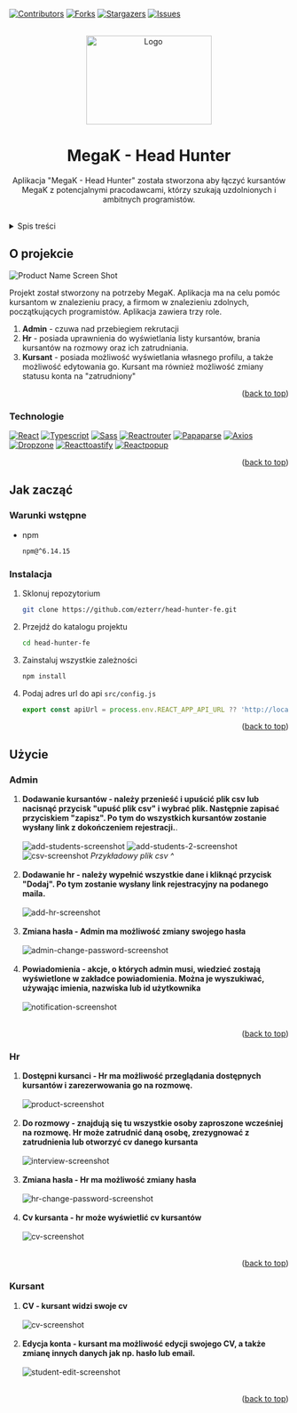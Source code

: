 <div id="top"></div>
<!--
*** Thanks for checking out the Best-README-Template. If you have a suggestion
*** that would make this better, please fork the repo and create a pull request
*** or simply open an issue with the tag "enhancement".
*** Don't forget to give the project a star!
*** Thanks again! Now go create something AMAZING! :D
-->



<!-- PROJECT SHIELDS -->
<!--
*** I'm using markdown "reference style" links for readability.
*** Reference links are enclosed in brackets [ ] instead of parentheses ( ).
*** See the bottom of this document for the declaration of the reference variables
*** for contributors-url, forks-url, etc. This is an optional, concise syntax you may use.
*** https://www.markdownguide.org/basic-syntax/#reference-style-links
-->
[![Contributors][contributors-shield]][contributors-url]
[![Forks][forks-shield]][forks-url]
[![Stargazers][stars-shield]][stars-url]
[![Issues][issues-shield]][issues-url]



<!-- PROJECT LOGO -->
<br />
<div align="center">
  <a href="https://github.com/ezterr/head-hunter-fe">
    <img src="./images/logo.png" alt="Logo" width="226" height="160">
  </a>

<h1 align="center">MegaK - Head Hunter</h1>

  <p align="center">
    Aplikacja "MegaK - Head Hunter" została stworzona aby łączyć kursantów MegaK z potencjalnymi pracodawcami, którzy szukają uzdolnionych i ambitnych programistów.
    <br />
    <br />
<!--
    <a href="https://github.com/ezterr/head-hunter-fe">View Demo</a>
    ·
    <a href="https://github.com/ezterr/head-hunter-fe/issues">Report Bug</a>
    ·
    <a href="https://github.com/ezterr/head-hunter-fe/issues">Request Feature</a>
-->
  </p>
</div>



<!-- TABLE OF CONTENTS -->
<details>
  <summary>Spis treści</summary>
  <ol>
    <li>
      <a href="#o-projekcie">O projekcie</a>
      <ul>
        <li><a href="#technologie">Technologie</a></li>
      </ul>
    </li>
    <li>
      <a href="#jak-zacząć">Jak zacząć</a>
      <ul>
        <li><a href="#warunki-wstepne">Warunki wstępne</a></li>
        <li><a href="#instalacja">Instalacja</a></li>
      </ul>
    </li>
    <li>
      <a href="#użycie">Użycie</a>
      <ul>
        <li><a href="#admin">Admin</a></li>
        <li><a href="#hr">Hr</a></li>
        <li><a href="#kursant">Kursant</a></li>
      </ul>
    </li>
  </ol>
</details>



<!-- ABOUT THE PROJECT -->
## O projekcie

![Product Name Screen Shot][product-screenshot]

Projekt został stworzony na potrzeby MegaK. Aplikacja ma na celu pomóc kursantom w znalezieniu pracy, a firmom w znalezieniu zdolnych, początkujących programistów. Aplikacja zawiera trzy role.
1. **Admin** - czuwa nad przebiegiem rekrutacji
2. **Hr** - posiada uprawnienia do wyświetlania listy kursantów, brania kursantów na rozmowy oraz ich zatrudniania.
3. **Kursant** - posiada możliwość wyświetlania własnego profilu, a także możliwość edytowania go. Kursant ma również możliwość zmiany statusu konta na "zatrudniony"

<p align="right">(<a href="#top">back to top</a>)</p>



### Technologie
[![React][React.js]][React-url]
[![Typescript][Typescript]][Typescript-url]
[![Sass][Sass]][Sass-url]
[![Reactrouter][Reactrouter]][Reactrouter-url]
[![Papaparse][Papaparse]][Papaparse-url]
[![Axios][Axios]][Axios-url]
[![Dropzone][Dropzone]][Dropzone-url]
[![Reacttoastify][Reacttoastify]][Reacttoastify-url]
[![Reactpopup][Reactpopup]][Reactpopup-url]

<p align="right">(<a href="#top">back to top</a>)</p>



<!-- GETTING STARTED -->
## Jak zacząć

### Warunki wstępne

* npm
  ```sh
  npm@^6.14.15
  ```

### Instalacja

1. Sklonuj repozytorium
   ```sh
   git clone https://github.com/ezterr/head-hunter-fe.git
   ```
2. Przejdź do katalogu projektu
   ```sh
   cd head-hunter-fe
   ```
2. Zainstaluj wszystkie zależności
   ```sh
   npm install
   ```
3. Podaj adres url do api `src/config.js`
   ```js
   export const apiUrl = process.env.REACT_APP_API_URL ?? 'http://localhost:3001/api';
   ```

<p align="right">(<a href="#top">back to top</a>)</p>



<!-- USAGE EXAMPLES -->
## Użycie

### Admin
1. **Dodawanie kursantów - należy przenieść i upuścić plik csv lub nacisnąć przycisk "upuść plik csv" i wybrać plik. Następnie zapisać przyciskiem "zapisz". Po tym do wszystkich kursantów zostanie wysłany link z dokończeniem rejestracji.**.
   <br/>
   <br/>
   ![add-students-screenshot]
   ![add-students-2-screenshot]
   ![csv-screenshot]
   *Przykładowy plik csv ^*
   <br/>
   <br/>
2. **Dodawanie hr - należy wypełnić wszystkie dane i kliknąć przycisk "Dodaj". Po tym zostanie wysłany link rejestracyjny na podanego maila.**
   <br />
   <br />
   ![add-hr-screenshot]
   <br />
   <br />
3. **Zmiana hasła - Admin ma możliwość zmiany swojego hasła**
   <br />
   <br />
   ![admin-change-password-screenshot]
   <br />
   <br />
4. **Powiadomienia - akcje, o których admin musi, wiedzieć zostają wyświetlone w zakładce powiadomienia. Można je wyszukiwać, używając imienia, nazwiska lub id użytkownika**
   <br />
   <br />
   ![notification-screenshot]
   <br />
   <br />
<p align="right">(<a href="#top">back to top</a>)</p>

### Hr
1. **Dostępni kursanci - Hr ma możliwość przeglądania dostępnych kursantów i zarezerwowania go na rozmowę.**
   <br />
   <br />
   ![product-screenshot]
   <br />
   <br />
2. **Do rozmowy - znajdują się tu wszystkie osoby zaproszone wcześniej na rozmowę. Hr może zatrudnić daną osobę, zrezygnować z zatrudnienia lub otworzyć cv danego kursanta**
   <br />
   <br />
   ![interview-screenshot]
   <br />
   <br />
3. **Zmiana hasła - Hr ma możliwość zmiany hasła**
   <br />
   <br />
   ![hr-change-password-screenshot]
   <br />
   <br />
4. **Cv kursanta - hr może wyświetlić cv kursantów**
   <br />
   <br />
   ![cv-screenshot]
   <br />
   <br />
<p align="right">(<a href="#top">back to top</a>)</p>

### Kursant
1. **CV - kursant widzi swoje cv**
   <br />
   <br />
   ![cv-screenshot]
   <br />
   <br />
2. **Edycja konta - kursant ma możliwość edycji swojego CV, a także zmianę innych danych jak np. hasło lub email.**
   <br />
   <br />
   ![student-edit-screenshot]
   <br />
   <br />
<p align="right">(<a href="#top">back to top</a>)</p>



<!-- MARKDOWN LINKS & IMAGES -->
<!-- https://www.markdownguide.org/basic-syntax/#reference-style-links -->
[contributors-shield]: https://img.shields.io/github/contributors/ezterr/head-hunter-fe.svg?style=for-the-badge
[contributors-url]: https://github.com/ezterr/head-hunter-fe/graphs/contributors
[forks-shield]: https://img.shields.io/github/forks/ezterr/head-hunter-fe.svg?style=for-the-badge
[forks-url]: https://github.com/ezterr/head-hunter-fe/network/members
[stars-shield]: https://img.shields.io/github/stars/ezterr/head-hunter-fe.svg?style=for-the-badge
[stars-url]: https://github.com/ezterr/head-hunter-fe/stargazers
[issues-shield]: https://img.shields.io/github/issues/ezterr/head-hunter-fe.svg?style=for-the-badge
[issues-url]: https://github.com/ezterr/head-hunter-fe/issues
[React.js]: https://img.shields.io/badge/React-20232A?style=for-the-badge&logo=react&logoColor=61DAFB
[React-url]: https://reactjs.org/
[Sass]: https://img.shields.io/badge/sass-20232A?style=for-the-badge&logo=sass&logoColor=d5699f
[Sass-url]: https://sass-lang.com/
[Papaparse]: https://img.shields.io/badge/Papa%20Parse-20232A?style=for-the-badge&logo=papaparse&logoColor=1D80AB
[Papaparse-url]: https://www.papaparse.com/
[Axios]: https://img.shields.io/badge/axios-20232A?style=for-the-badge&logo=axios&logoColor=1D80AB
[Axios-url]: https://axios-http.com/docs/intro
[Dropzone]: https://img.shields.io/badge/react%20dropzone-20232A?style=for-the-badge&logo=reactdropzone&logoColor=1D80AB
[Dropzone-url]: https://react-dropzone.js.org/
[Typescript]: https://img.shields.io/badge/typescript-20232A?style=for-the-badge&logo=typescript&logoColor=3178c6
[Typescript-url]: https://www.typescriptlang.org/
[Reactrouter]: https://img.shields.io/badge/React%20Router-20232A?style=for-the-badge&logo=reactrouter&logoColor=fff
[Reactrouter-url]: https://reactrouter.com/
[Reacttoastify]: https://img.shields.io/badge/react%20toastify-20232A?style=for-the-badge&logo=react-toastify&logoColor=fff
[Reacttoastify-url]: https://fkhadra.github.io/react-toastify/introduction
[Reactpopup]: https://img.shields.io/badge/reactjs%20popup-20232A?style=for-the-badge&logo=reactjs-popup&logoColor=fff
[Reactpopup-url]: https://react-popup.elazizi.com/
[Reactrouter]: https://img.shields.io/badge/react%20spinners-20232A
[product-screenshot]: images/available.png
[add-students-screenshot]: images/add-students.png
[add-students-2-screenshot]: images/add-students-2.png
[csv-screenshot]: images/csv.png
[add-hr-screenshot]: images/add-hr.png
[admin-change-password-screenshot]: images/admin-change-password.png
[notification-screenshot]: images/notification.png
[interview-screenshot]: images/interview.png
[hr-change-password-screenshot]: images/hr-change-password.png
[cv-screenshot]: images/cv.png
[student-edit-screenshot]: images/student-edit.png

